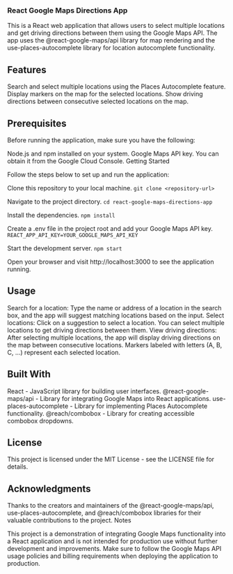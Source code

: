 ### React Google Maps Directions App

This is a React web application that allows users to select multiple locations and get driving directions between them using the Google Maps API. The app uses the @react-google-maps/api library for map rendering and the use-places-autocomplete library for location autocomplete functionality.

## Features

Search and select multiple locations using the Places Autocomplete feature.
Display markers on the map for the selected locations.
Show driving directions between consecutive selected locations on the map.
## Prerequisites

Before running the application, make sure you have the following:

Node.js and npm installed on your system.
Google Maps API key. You can obtain it from the Google Cloud Console.
Getting Started

Follow the steps below to set up and run the application:

Clone this repository to your local machine.
`git clone <repository-url>`

Navigate to the project directory.
`cd react-google-maps-directions-app`

Install the dependencies.
`npm install`

Create a .env file in the project root and add your Google Maps API key.
`REACT_APP_API_KEY=YOUR_GOOGLE_MAPS_API_KEY`

Start the development server.
`npm start`

Open your browser and visit http://localhost:3000 to see the application running.

## Usage

Search for a location: Type the name or address of a location in the search box, and the app will suggest matching locations based on the input.
Select locations: Click on a suggestion to select a location. You can select multiple locations to get driving directions between them.
View driving directions: After selecting multiple locations, the app will display driving directions on the map between consecutive locations. Markers labeled with letters (A, B, C, ...) represent each selected location.

## Built With

React - JavaScript library for building user interfaces.
@react-google-maps/api - Library for integrating Google Maps into React applications.
use-places-autocomplete - Library for implementing Places Autocomplete functionality.
@reach/combobox - Library for creating accessible combobox dropdowns.

## License

This project is licensed under the MIT License - see the LICENSE file for details.

## Acknowledgments

Thanks to the creators and maintainers of the @react-google-maps/api, use-places-autocomplete, and @reach/combobox libraries for their valuable contributions to the project.
Notes

This project is a demonstration of integrating Google Maps functionality into a React application and is not intended for production use without further development and improvements.
Make sure to follow the Google Maps API usage policies and billing requirements when deploying the application to production.
